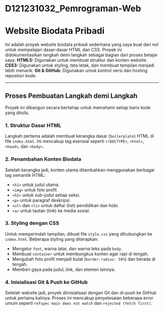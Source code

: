 # D121231032_Pemrograman-Web

# Website Biodata Pribadi
Ini adalah proyek website biodata pribadi sederhana yang saya buat dari nol untuk mempelajari dasar-dasar HTML dan CSS. Proyek ini didokumentasikan langkah demi langkah sebagai bagian dari proses belajar saya.
**HTML5:** Digunakan untuk membuat struktur dan konten website.
**CSS3:** Digunakan untuk styling, tata letak, dan membuat tampilan menjadi lebih menarik.
**Git & GitHub:** Digunakan untuk kontrol versi dan hosting repositori kode.

-------------------------------------
## Proses Pembuatan Langkah demi Langkah
Proyek ini dibangun secara bertahap untuk memahami setiap baris kode yang ditulis.
### 1. Struktur Dasar HTML
Langkah pertama adalah membuat kerangka dasar (`boilerplate`) HTML di file `index.html`. Ini mencakup tag esensial seperti `<!DOCTYPE>`, `<html>`, `<head>`, dan `<body>`.
### 2. Penambahan Konten Biodata
Setelah kerangka jadi, konten utama ditambahkan menggunakan berbagai tag semantik HTML:
* `<h1>` untuk judul utama.
* `<img>` untuk foto profil.
* `<h2>` untuk sub-judul setiap seksi.
* `<p>` untuk paragraf deskripsi.
* `<ul>` dan `<li>` untuk daftar (list) pendidikan dan hobi.
* `<a>` untuk tautan (link) ke media sosial.
### 3. Styling dengan CSS
Untuk memperindah tampilan, dibuat file `style.css` yang dihubungkan ke `index.html`. Beberapa styling yang diterapkan:
* Mengatur `font`, warna latar, dan warna teks pada `body`.
* Membuat `container` untuk membungkus konten agar rapi di tengah.
* Mengubah foto profil menjadi bulat (`border-radius: 50%`) dan berada di tengah.
* Memberi gaya pada judul, link, dan elemen lainnya.
### 4. Inisialisasi Git & Push ke GitHub
Setelah website jadi, proyek diinisialisasi dengan Git dan di-push ke GitHub untuk pertama kalinya. Proses ini mencakup penyelesaian beberapa error umum seperti `refspec main does not match` dan `rejected (fetch first)`.